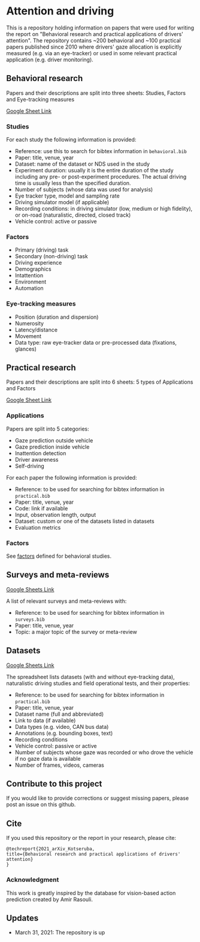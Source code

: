 # Attention and driving

This is a repository holding information on papers that were used for writing the report on "Behavioral research and practical applications of drivers' attention". The repository contains ~200 behavioral and ~100 practical papers published since 2010 where drivers' gaze allocation is explicitly measured (e.g. via an eye-tracker) or used in some relevant practical application (e.g. driver monitoring).


## Behavioral research

Papers and their descriptions are split into three sheets: Studies, Factors and Eye-tracking measures

[Google Sheet Link](https://docs.google.com/spreadsheets/d/1nWf1auJXwuTzqlPnrK-8iOSnaogphLCCvS3QRrcU4S0/edit?usp=sharing)


### Studies

For each study the following information is provided:

* Reference: use this to search for bibtex information in `behavioral.bib`
* Paper: title, venue, year
* Dataset: name of the dataset or NDS used in the study
* Experiment duration: usually it is the entire duration of the study including any pre- or post-experiment procedures. The actual driving time is usually less than the specified duration.
* Number of subjects (whose data was used for analysis)
* Eye tracker type, model and sampling rate
* Driving simulator model (if applicable)
* Recording conditions: in driving simulator (low, medium or high fidelity), or on-road (naturalistic, directed, closed track)
* Vehicle control: active or passive

<a name="behavioral_factors"></a>
### Factors

* Primary (driving) task
* Secondary (non-driving) task
* Driving experience
* Demographics
* Intattention
* Environment
* Automation


### Eye-tracking measures

* Position (duration and dispersion)
* Numerosity
* Latency/distance
* Movement
* Data type: raw eye-tracker data or pre-processed data (fixations, glances)


## Practical research

Papers and their descriptions are split into 6 sheets: 5 types of Applications and Factors

[Google Sheet Link](https://docs.google.com/spreadsheets/d/1FkT1hz1GQv3waICiCCxWpAByB8kzOpKrAZAhbUwriyo/edit?usp=sharing)

### Applications

Papers are split into 5 categories:

* Gaze prediction outside vehicle
* Gaze prediction inside vehicle
* Inattention detection
* Driver awareness
* Self-driving

For each paper the following information is provided:

* Reference: to be used for searching for bibtex information in `practical.bib`
* Paper: title, venue, year
* Code: link if available
* Input, observation length, output
* Dataset: custom or one of the datasets listed in datasets
* Evaluation metrics


### Factors

See [factors](#behavioral_factors) defined for behavioral studies.


## Surveys and meta-reviews

[Google Sheets Link](https://docs.google.com/spreadsheets/d/1RQ1iqhZNFuJLIGquEGEh2PW7ugQdtcwJx8dU8JX_DpI/edit?usp=sharing)

A list of relevant surveys and meta-reviews with:

* Reference: to be used for searching for bibtex information in `surveys.bib`
* Paper: title, venue, year
* Topic: a major topic of the survey or meta-review

## Datasets

[Google Sheets Link](https://docs.google.com/spreadsheets/d/1eVNaqn2RtDFQYhKi2BAluxjwI5TMkrGad52X9aSTMgU/edit?usp=sharing)

The spreadsheet lists datasets (with and without eye-tracking data), naturalistic driving studies and field operational tests, and their properties:

* Reference: to be used for searching for bibtex information in `practical.bib`
* Paper: title, venue, year
* Dataset name (full and abbreviated)
* Link to data (if available)
* Data types (e.g. video, CAN bus data)
* Annotations (e.g. bounding boxes, text)
* Recording conditions
* Vehicle control: passive or active
* Number of subjects whose gaze was recorded or who drove the vehicle if no gaze data is available
* Number of frames, videos, cameras


## Contribute to this project

If you would like to provide corrections or suggest missing papers, please post an issue on this github.

## Cite

If you used this repository or the report in your research, please cite:

```
@techreport{2021_arXiv_Kotseruba,
title={Behavioral research and practical applications of drivers' attention}
}
```

### Acknowledgment

This work is greatly inspired by the database for vision-based action prediction created by Amir Rasouli.

## Updates

- March 31, 2021: The repository is up


